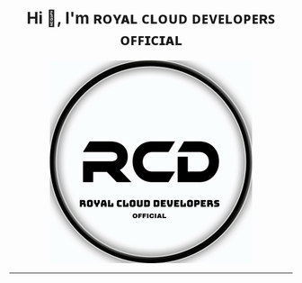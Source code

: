 

<h1 align="center">Hi 👋, I'm ʀᴏʏᴀʟ ᴄʟᴏᴜᴅ ᴅᴇᴠᴇʟᴏᴘᴇʀꜱ ᴏꜰꜰɪᴄɪᴀʟ</h1>
<center>
</h3>
<img src="rcd.png">
<hr>
